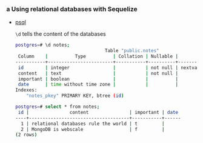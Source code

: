 ### a Using relational databases with Sequelize

- [psql](https://www.postgresql.org/docs/current/app-psql.html)

  `\d` tells the content of the databases
  ```bash
  postgres=# \d notes;
                                   Table "public.notes"                                          
   Column    |          Type          | Collation | Nullable |             Default               
  -----------+------------------------+-----------+----------+-----------------------------------
   id        | integer                |           | not null | nextval('notes_id_seq'::regclass) 
   content   | text                   |           | not null |                                   
   important | boolean                |           |          |                                   
   date      | time without time zone |           |          |                                   
  Indexes:
      "notes_pkey" PRIMARY KEY, btree (id)
  ```

  ```bash
  postgres=# select * from notes;
   id |               content               | important | date
  ----+-------------------------------------+-----------+------
    1 | relational databases rule the world | t         |      
    2 | MongoDB is webscale                 | f         |      
  (2 rows)
  ```

